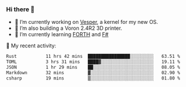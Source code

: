 ### Hi there 👋

<!--
**berkus/berkus** is a ✨ _special_ ✨ repository because its `README.md` (this file) appears on your GitHub profile.

Here are some ideas to get you started:

- 🔭 I’m currently working on ...
- 🌱 I’m currently learning ...
- 👯 I’m looking to collaborate on ...
- 🤔 I’m looking for help with ...
- 💬 Ask me about ...
- 📫 How to reach me: ...
- 😄 Pronouns: ...
- ⚡ Fun fact: ...
-->

- 🔭 I’m currently working on [Vesper](https://github.com/metta-systems/vesper), a kernel for my new OS.
- 🔭 I’m also building a Voron 2.4R2 3D printer.
- 🌱 I’m currently learning [FORTH](http://forth.com/starting-forth/) and [F#](https://fsharpforfunandprofit.com/)

💼 My recent activity:

<!--START_SECTION:waka-->

```txt
Rust           11 hrs 42 mins  ████████████████░░░░░░░░░   63.51 %
TOML           3 hrs 31 mins   ████▓░░░░░░░░░░░░░░░░░░░░   19.11 %
JSON           1 hr 29 mins    ██░░░░░░░░░░░░░░░░░░░░░░░   08.05 %
Markdown       32 mins         ▓░░░░░░░░░░░░░░░░░░░░░░░░   02.90 %
csharp         19 mins         ▒░░░░░░░░░░░░░░░░░░░░░░░░   01.80 %
```

<!--END_SECTION:waka-->
